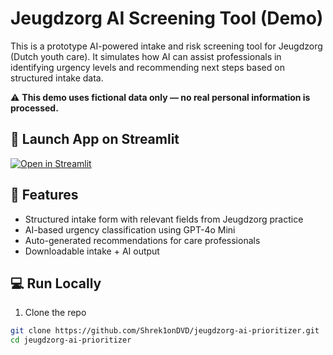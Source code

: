 # Jeugdzorg AI Screening Tool (Demo)

This is a prototype AI-powered intake and risk screening tool for Jeugdzorg (Dutch youth care). It simulates how AI can assist professionals in identifying urgency levels and recommending next steps based on structured intake data.

⚠️ **This demo uses fictional data only — no real personal information is processed.**

## 🚀 Launch App on Streamlit

[![Open in Streamlit](https://static.streamlit.io/badges/streamlit_badge_black_white.svg)](https://fqrwxahyn85vdr2bhx5xzd-project458.streamlit.app/)

## 🧪 Features

- Structured intake form with relevant fields from Jeugdzorg practice
- AI-based urgency classification using GPT-4o Mini
- Auto-generated recommendations for care professionals
- Downloadable intake + AI output

## 💻 Run Locally

1. Clone the repo

```bash
git clone https://github.com/Shrek1onDVD/jeugdzorg-ai-prioritizer.git
cd jeugdzorg-ai-prioritizer

